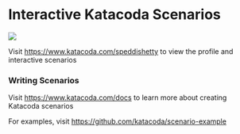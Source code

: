 # Interactive Katacoda Scenarios

[![](http://shields.katacoda.com/katacoda/speddishetty/count.svg)](https://www.katacoda.com/speddishetty "Get your profile on Katacoda.com")

Visit https://www.katacoda.com/speddishetty to view the profile and interactive scenarios

### Writing Scenarios
Visit https://www.katacoda.com/docs to learn more about creating Katacoda scenarios

For examples, visit https://github.com/katacoda/scenario-example
